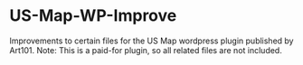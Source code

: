 # US-Map-WP-Improve
Improvements to certain files for the US Map wordpress plugin published by Art101. Note: This is a paid-for plugin, so all related files are not included.
